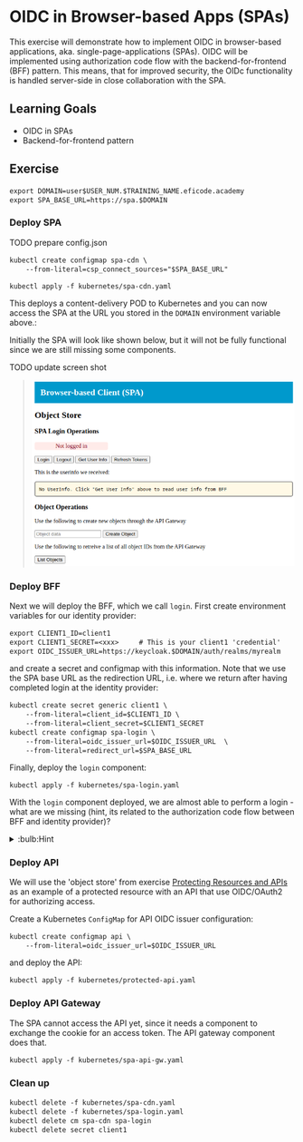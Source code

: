 # OIDC in Browser-based Apps (SPAs)

This exercise will demonstrate how to implement OIDC in browser-based
applications, aka. single-page-applications (SPAs).  OIDC will be
implemented using authorization code flow with the
backend-for-frontend (BFF) pattern. This means, that for improved
security, the OIDc functionality is handled server-side in close
collaboration with the SPA.

## Learning Goals

- OIDC in SPAs
- Backend-for-frontend pattern

## Exercise

```console
export DOMAIN=user$USER_NUM.$TRAINING_NAME.eficode.academy
export SPA_BASE_URL=https://spa.$DOMAIN
```

### Deploy SPA

TODO prepare config.json

```console
kubectl create configmap spa-cdn \
    --from-literal=csp_connect_sources="$SPA_BASE_URL"
```

```console
kubectl apply -f kubernetes/spa-cdn.yaml
```

This deploys a content-delivery POD to Kubernetes and you can now
access the SPA at the URL you stored in the `DOMAIN` environment
variable above.:

Initially the SPA will look like shown below, but it will not be fully
functional since we are still missing some components.

TODO update screen shot

> ![SPA login screen](images/spa-login.png)

### Deploy BFF

Next we will deploy the BFF, which we call `login`. First create
environment variables for our identity provider:

```console
export CLIENT1_ID=client1
export CLIENT1_SECRET=<xxx>     # This is your client1 'credential'
export OIDC_ISSUER_URL=https://keycloak.$DOMAIN/auth/realms/myrealm
```

and create a secret and configmap with this information. Note that we
use the SPA base URL as the redirection URL, i.e. where we return
after having completed login at the identity provider:

```console
kubectl create secret generic client1 \
    --from-literal=client_id=$CLIENT1_ID \
    --from-literal=client_secret=$CLIENT1_SECRET
kubectl create configmap spa-login \
    --from-literal=oidc_issuer_url=$OIDC_ISSUER_URL  \
    --from-literal=redirect_url=$SPA_BASE_URL
```

Finally, deploy the `login` component:

```console
kubectl apply -f kubernetes/spa-login.yaml
```

With the `login` component deployed, we are almost able to perform a
login - what are we missing (hint, its related to the authorization
code flow between BFF and identity provider)?

<details>
<summary>:bulb:Hint</summary>
With the initial login request from BFF to identity provider, a number of parameters are passed, e.g. scope, client-ID and redirection URL for where to go after the login. Are all these parameters correct now?
<details>
<summary>:bulb:Answer</summary>
We have used the `client1` settings configured for previous exercises, e.g. the redirection URL configured in the identity provider does not match the SPA and is probably configured to something starting with `client1` right now. You need to go to the KeyCloak admin interface and update this URL to match the SPA.
</details>
</details>



### Deploy API

We will use the 'object store' from exercise [Protecting Resources and
APIs](protecting-apis.md) as an example of a protected resource with
an API that use OIDC/OAuth2 for authorizing access.

Create a Kubernetes `ConfigMap` for API OIDC issuer configuration:

```console
kubectl create configmap api \
    --from-literal=oidc_issuer_url=$OIDC_ISSUER_URL
```

and deploy the API:

```console
kubectl apply -f kubernetes/protected-api.yaml
```

### Deploy API Gateway

The SPA cannot access the API yet, since it needs a component to
exchange the cookie for an access token. The API gateway component
does that.



```console
kubectl apply -f kubernetes/spa-api-gw.yaml
```



### Clean up

```console
kubectl delete -f kubernetes/spa-cdn.yaml
kubectl delete -f kubernetes/spa-login.yaml
kubectl delete cm spa-cdn spa-login
kubectl delete secret client1
```
